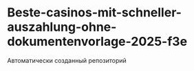 # Beste-casinos-mit-schneller-auszahlung-ohne-dokumentenvorlage-2025-f3e
Автоматически созданный репозиторий
